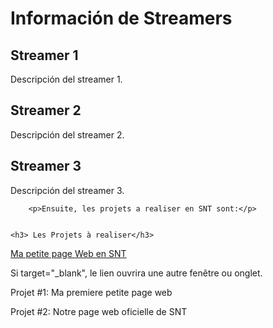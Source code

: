 <!DOCTYPE html>
<html lang="en">
<head>
    <meta charset="UTF-8">
    <meta name="viewport" content="width=device-width, initial-scale=1.0">
    <title>Información de Streamers</title>
    <style>
        /* Estilos básicos para la lista */
        ul {
            list-style-type: none;
            padding: 0;
        }
        li {
            margin-bottom: 10px;
        }
    </style>
</head>
<body>
    <h1>Información de Streamers</h1>
    <ul>
        <!-- Información de los streamers -->
        <li>
            <h2>Streamer 1</h2>
            <p>Descripción del streamer 1.</p>
        </li>
        <li>
            <h2>Streamer 2</h2>
            <p>Descripción del streamer 2.</p>
        </li>
        <li>
            <h2>Streamer 3</h2>
            <p>Descripción del streamer 3.</p>
        </li>
        <!-- Puedes agregar más información según sea necesario -->
    </ul>
</body>
</html>

    
    	<p>Ensuite, les projets a realiser en SNT sont:</p>
    
   	 
   	<h3> Les Projets à realiser</h3>


<a href="https://cfsadovnik.github.io/Ma petite page Web en SNT" target="_blank">Ma petite page Web en SNT</a>

<p>Si target="_blank", le lien ouvrira une autre fenêtre ou onglet.</p>

    
<p>Projet #1: Ma premiere petite page web</p>

<p>Projet #2: Notre page web oficielle de SNT</p>

</html>
